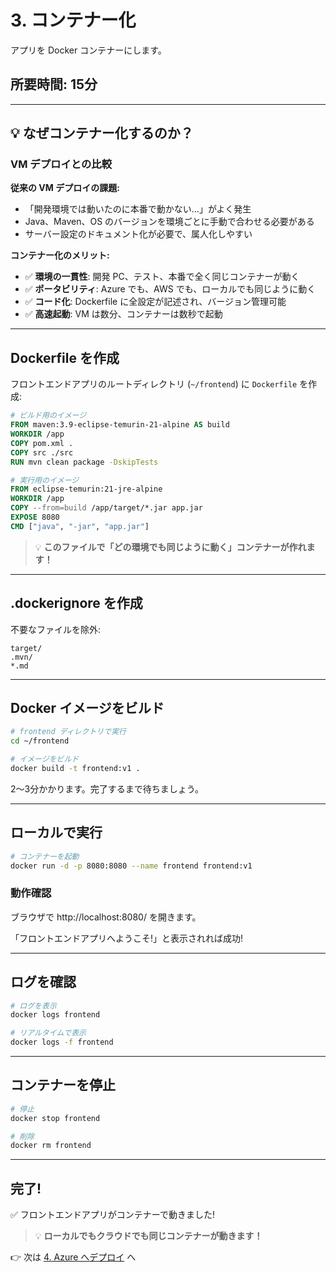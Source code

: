 # 3. コンテナー化

アプリを Docker コンテナーにします。

## 所要時間: 15分

---

## 💡 なぜコンテナー化するのか？

### VM デプロイとの比較

**従来の VM デプロイの課題:**
- 「開発環境では動いたのに本番で動かない...」がよく発生
- Java、Maven、OS のバージョンを環境ごとに手動で合わせる必要がある
- サーバー設定のドキュメント化が必要で、属人化しやすい

**コンテナー化のメリット:**
- ✅ **環境の一貫性**: 開発 PC、テスト、本番で全く同じコンテナーが動く
- ✅ **ポータビリティ**: Azure でも、AWS でも、ローカルでも同じように動く
- ✅ **コード化**: Dockerfile に全設定が記述され、バージョン管理可能
- ✅ **高速起動**: VM は数分、コンテナーは数秒で起動

---

## Dockerfile を作成

フロントエンドアプリのルートディレクトリ (`~/frontend`) に `Dockerfile` を作成:

```dockerfile
# ビルド用のイメージ
FROM maven:3.9-eclipse-temurin-21-alpine AS build
WORKDIR /app
COPY pom.xml .
COPY src ./src
RUN mvn clean package -DskipTests

# 実行用のイメージ
FROM eclipse-temurin:21-jre-alpine
WORKDIR /app
COPY --from=build /app/target/*.jar app.jar
EXPOSE 8080
CMD ["java", "-jar", "app.jar"]
```

> 💡 **このファイルで「どの環境でも同じように動く」コンテナーが作れます！**

---

## .dockerignore を作成

不要なファイルを除外:

```
target/
.mvn/
*.md
```

---

## Docker イメージをビルド

```bash
# frontend ディレクトリで実行
cd ~/frontend

# イメージをビルド
docker build -t frontend:v1 .
```

2〜3分かかります。完了するまで待ちましょう。

---

## ローカルで実行

```bash
# コンテナーを起動
docker run -d -p 8080:8080 --name frontend frontend:v1
```

### 動作確認

ブラウザで http://localhost:8080/ を開きます。

「フロントエンドアプリへようこそ!」と表示されれば成功!

---

## ログを確認

```bash
# ログを表示
docker logs frontend

# リアルタイムで表示
docker logs -f frontend
```

---

## コンテナーを停止

```bash
# 停止
docker stop frontend

# 削除
docker rm frontend
```

---

## 完了!

✅ フロントエンドアプリがコンテナーで動きました!

> 💡 **ローカルでもクラウドでも同じコンテナーが動きます！**

👉 次は [4. Azure へデプロイ](./04-deploy.md) へ

